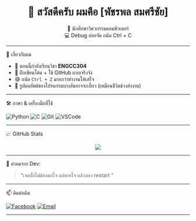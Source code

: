 <h1 align="center">👋 สวัสดีครับ ผมคือ [พัชรพล สมศรีชัย]</h1>

<p align="center">
🚀 นักศึกษาวิศวกรรมคอมพิวเตอร์<br>
💻 Debug บ่อยจัด ถนัด Ctrl + C<br>
</p>

---

🧠 เกี่ยวกับผม

- 🔭 ตอนนี้กำลังเรียนวิชา **ENGCC304**
- 🌱 ฝึกเขียนโค้ด + ใช้ GitHub แบบจริงจัง
- 😅 ถนัด `Ctrl + Z` มากกว่าทำงานให้เสร็จ
- 📸 รูปผลลัพธ์ของโปรแกรมบางอันอาจจะเบี้ยว (เหมือนชีวิตช่วงส่งงาน)

---

 🛠️ ภาษา & เครื่องมือที่ใช้

![Python](https://img.shields.io/badge/-Python-3776AB?style=flat&logo=python&logoColor=white)
![C](https://img.shields.io/badge/-C-00599C?style=flat&logo=c&logoColor=white)
![Git](https://img.shields.io/badge/-Git-F05032?style=flat&logo=git&logoColor=white)
![VSCode](https://img.shields.io/badge/-VS%20Code-007ACC?style=flat&logo=visual-studio-code&logoColor=white)

---

📈 GitHub Stats

<p align="center">
  <img src="https://github-readme-stats.vercel.app/api?username=your-username&show_icons=true&theme=tokyonight" />
</p>

---

🐛 คำคมจาก Dev:

> “เจอบั๊กไม่ต้องตกใจ แค่หายใจ แล้วลอง restart ”

---
 📫 ติดต่อฉัน
 
[![Facebook](https://img.shields.io/badge/-Facebook-1877F2?style=flat&logo=facebook&logoColor=white)](https://www.facebook.com/diw.phatcharaphon?)
[![Email](https://img.shields.io/badge/-Email-D14836?style=flat&logo=gmail&logoColor=white)](mailto:dewdeeggeiei@gmail.com)

---
